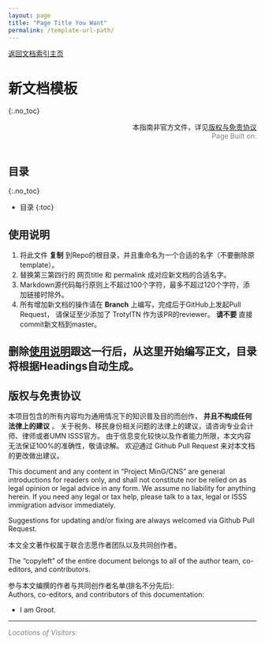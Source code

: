 ```yaml
---
layout: page
title: "Page Title You Want"
permalink: /template-url-path/
---
```


<div>
<a href="http://www.mingcns.org">返回文档索引主页</a>
</div>

# 新文档模板
{:.no_toc}

<div align="right">
本指南非官方文件，详见<a href="#版权与免责协议">版权与免责协议</a><br>
<div style="color: grey">
Page Built on:
<i><script type="text/javascript"> document.write(document.lastModified); </script></i>
</div>
</div><br>

## 目录
{:.no_toc}

* 目录
{:toc}


## 使用说明
1. 将此文件 **复制** 到Repo的根目录，并且重命名为一个合适的名字（不要删除原template）。
1. 替换第三第四行的 网页title 和 permalink 成对应新文档的合适名字。
1. Markdown源代码每行原则上不超过100个字符，最多不超过120个字符，添加链接时除外。
1. 所有增加新文档的操作请在 **Branch** 上编写，完成后于GitHub上发起Pull Request，
请保证至少添加了 TrotylTN 作为该PR的reviewer。 **请不要** 直接commit新文档到master。

## 删除[使用说明](#使用说明)跟这一行后，从这里开始编写正文，目录将根据Headings自动生成。


## 版权与免责协议
本项目包含的所有内容均为通用情况下的知识普及目的而创作， **并且不构成任何法律上的建议** 。
关于税务、移民身份相关问题的法律上的建议，请咨询专业会计师、律师或者UMN ISSS官方。
由于信息变化较快以及作者能力所限，本文内容无法保证100%的准确性，敬请谅解。
欢迎通过 Github Pull Request 来对本文档的更改做出建议。

This document and any content in “Project MinG/CNS” are general introductions for readers only,
and shall not constitute nor be relied on as legal opinion or legal advice in any form.
We assume no liability for anything herein.
If you need any legal or tax help, please talk to a tax, legal or ISSS immigration advisor immediately.

Suggestions for updating and/or fixing are always welcomed via Github Pull Request.

本文全文著作权属于联合志愿作者团队以及共同创作者。

The “copyleft” of the entire document belongs to all of the author team, co-editors, and contributors.  

参与本文编撰的作者与共同创作者名单(排名不分先后):  
Authors, co-editors, and contributors of this documentation:

* I am Groot.

---
_<font color="grey">Locations of Visitors: </font>_
<div style="width: 50%; ">
<script type='text/javascript' id='clustrmaps' src='//cdn.clustrmaps.com/map_v2.js?cl=ffffff&w=a&t=tt&d=6dgA5xsRget7ciqINHnS-LTZ2Bt67OdMGfiecR3Qa-8&cmo=ff0000&cmn=ff7a00&ct=ffffff&co=2d78ad'></script>
</div>
